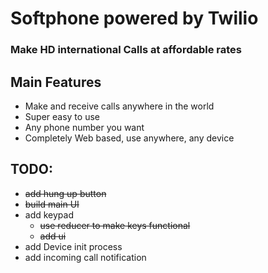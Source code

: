 # Softphone powered by Twilio

### Make HD international Calls at affordable rates

## Main Features

- Make and receive calls anywhere in the world
- Super easy to use
- Any phone number you want
- Completely Web based, use anywhere, any device

## TODO:

- ~~add hung up button~~
- ~~build main UI~~
- add keypad
  - ~~use reducer to make keys functional~~
  - ~~add ui~~
- add Device init process
- add incoming call notification

